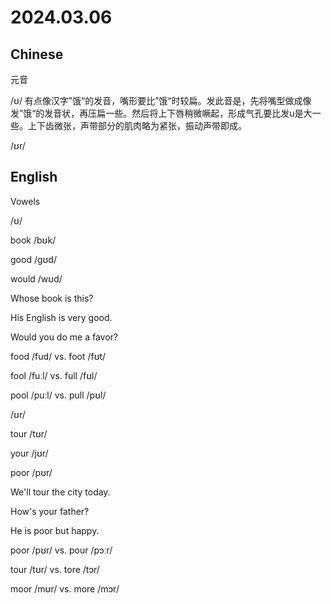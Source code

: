 # 2024.03.06
## Chinese
元音

/ʊ/ 有点像汉字”饿“的发音，嘴形要比”饿“时较扁。发此音是，先将嘴型做成像发”饿“的发音状，再压扁一些。然后将上下唇稍微噘起，形成气孔要比发u是大一些。上下齿微张，声带部分的肌肉略为紧张，振动声带即成。

/ʊr/
## English
Vowels

/ʊ/

book /bʊk/

good /ɡʊd/
 
would /wʊd/

Whose book is this?

His English is very good.

Would you do me a favor?

food /fud/ vs. foot /fʊt/
 
fool /fuːl/ vs. full /fʊl/

pool /puːl/ vs. pull /pʊl/

/ʊr/

tour  /tʊr/

your  /jʊr/

poor  /pʊr/

We'll tour the city today.

How's your father?

He is poor but happy.

poor /pʊr/ vs. pour /pɔːr/

tour /tʊr/ vs. tore /tɔr/ 

moor /mʊr/ vs. more /mɔr/